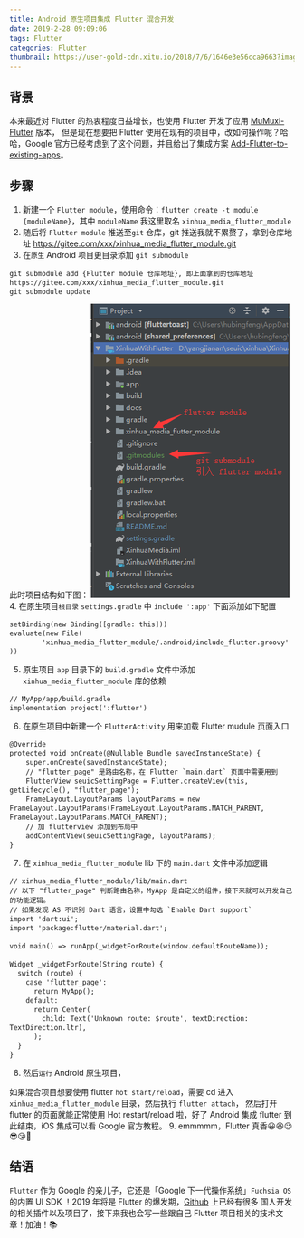 ```yaml
---
title: Android 原生项目集成 Flutter 混合开发
date: 2019-2-28 09:09:06
tags: Flutter
categories: Flutter
thumbnail: https://user-gold-cdn.xitu.io/2018/7/6/1646e3e56cca9663?imageView2/1/w/1304/h/734/q/85/format/webp/interlace/1
---
```


## 背景
本来最近对 Flutter 的热衷程度日益增长，也使用 Flutter 开发了应用 [MuMuxi-Flutter](https://github.com/yangxiaoge/wanandroid_flutter) 版本，
但是现在想要把 Flutter 使用在现有的项目中，改如何操作呢？哈哈，Google 官方已经考虑到了这个问题，并且给出了集成方案 [Add-Flutter-to-existing-apps](https://github.com/flutter/flutter/wiki/Add-Flutter-to-existing-apps)。

## 步骤
1. 新建一个 `Flutter module`，使用命令：`flutter create -t module {moduleName}`，其中 `moduleName` 我这里取名 `xinhua_media_flutter_module`
2. 随后将 `Flutter module` 推送至`git` 仓库，git 推送我就不累赘了，拿到仓库地址 https://gitee.com/xxx/xinhua_media_flutter_module.git
3. 在`原生` Android 项目更目录添加 `git submodule`
```
git submodule add {Flutter module 仓库地址}, 即上面拿到的仓库地址 https://gitee.com/xxx/xinhua_media_flutter_module.git
git submodule update
```
此时项目结构如下图：
![原生集成flutter工程目录结构.png](https://github.com/yangxiaoge/PersonResources/blob/master/flutter/%E5%8E%9F%E7%94%9F%E9%9B%86%E6%88%90flutter%E5%B7%A5%E7%A8%8B%E7%9B%AE%E5%BD%95%E7%BB%93%E6%9E%84.png?raw=true)
4. 在原生项目`根目录` `settings.gradle` 中 `include ':app'` 下面添加如下配置
```
setBinding(new Binding([gradle: this]))
evaluate(new File(
        'xinhua_media_flutter_module/.android/include_flutter.groovy'
))
```
5. 原生项目 `app` 目录下的 `build.gradle` 文件中添加 `xinhua_media_flutter_module` 库的依赖
```
// MyApp/app/build.gradle
implementation project(':flutter')
```
6. 在原生项目中新建一个 `FlutterActivity` 用来加载 Flutter mudule 页面入口
```
@Override
protected void onCreate(@Nullable Bundle savedInstanceState) {
	super.onCreate(savedInstanceState);
	// "flutter_page" 是路由名称，在 Flutter `main.dart` 页面中需要用到
	FlutterView seuicSettingPage = Flutter.createView(this, getLifecycle(), "flutter_page");
	FrameLayout.LayoutParams layoutParams = new FrameLayout.LayoutParams(FrameLayout.LayoutParams.MATCH_PARENT, FrameLayout.LayoutParams.MATCH_PARENT);
	// 加 flutterview 添加到布局中
	addContentView(seuicSettingPage, layoutParams);
}
```
7. 在 `xinhua_media_flutter_module` lib 下的 `main.dart` 文件中添加逻辑
```
// xinhua_media_flutter_module/lib/main.dart
// 以下 "flutter_page" 判断路由名称，MyApp 是自定义的组件，接下来就可以开发自己的功能逻辑。
// 如果发现 AS 不识别 Dart 语言，设置中勾选 `Enable Dart support`
import 'dart:ui';
import 'package:flutter/material.dart';

void main() => runApp(_widgetForRoute(window.defaultRouteName));

Widget _widgetForRoute(String route) {
  switch (route) {
    case 'flutter_page':
      return MyApp();
    default:
      return Center(
        child: Text('Unknown route: $route', textDirection: TextDirection.ltr),
      );
  }
}
```
8. 然后`运行` Android 原生项目，

如果混合项目想要使用 flutter `hot start/reload`，需要 cd 进入 `xinhua_media_flutter_module` 目录，然后执行 `flutter attach`，
然后打开 flutter 的页面就能正常使用 Hot restart/reload 啦，好了 Android 集成 flutter 到此结束，iOS 集成可以看 Google 官方教程。
9. emmmmm，Flutter 真香😀😆😉😎😘🤩 

## 结语
`Flutter` 作为 Google 的亲儿子，它还是「Google 下一代操作系统」`Fuchsia OS` 的内置 UI SDK ！2019 年将是 Flutter 的爆发期，[Github](https://github.com/search?q=flutter) 上已经有很多
国人开发的相关插件以及项目了，接下来我也会写一些跟自己 Flutter 项目相关的技术文章！加油！📚